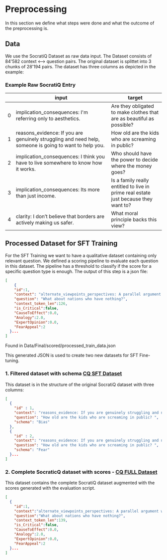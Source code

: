 # Preprocessing
In this section we define what steps were done and what the outcome of the preprocessing is.

## Data
We use the SocratiQ Dataset as raw data input. The Dataset consists of 84'582 context <--> question pairs. 
The original dataset is splittet into 3 chunks of 28'194 pairs. The dataset has three columns as depicted in the example:

### Example Raw SocratiQ Entry
|   | **input**                                                                                              | **target**                                                               |
|---|--------------------------------------------------------------------------------------------------------|-----------------------------------------------------------------------------------|
| 0 | implication_consequences: I'm referring only to aesthetics.                                            | Are they obligated to make clothes that are as beautiful as possible?             |
| 1 | reasons_evidence: If you are genuinely struggling and need help, someone is going to want to help you. | How old are the kids who are screaming in public?                                 |
| 2 | implication_consequences: I think you have to live somewhere to know how it works.                     | Who should have the power to decide where the money goes?                         |
| 3 | implication_consequences: Its more than just income.                                                   | Is a family really entitled to live in prime real estate just because they want to? |
| 4 | clarity: I don’t believe that borders are actively making us safer.                                    | What moral principle backs this view?                                             

## Processed Dataset for SFT Training
For the SFT Training we want to have a qualitative dataset containing only relevant question. 
We defined a scoring pipeline to evaluate each question in this dataset. 
The pipeline has a threshold to classify if the score for a specific question type is enough. 
The output of this step is a json file:

````json
[
    {
    "id":1,
    "context": "alternate_viewpoints_perspectives: A parallel argument would state that England is worse off because.",
    "question": "What about nations who have nothing?",
    "context_token_len":126,
    "is_Critical":false,
    "CauseToEffect":0.0,
    "Analogy":2.0,
    "ExpertOpinion":0.0,
    "FearAppeal":2
  }...
]

````
Found in Data/Final/scored/processed_train_data.json

This generated JSON is used to create two new datasets for SFT Fine-tuning. 
### 1. Filtered dataset with schema [CQ SFT Dataset](Data/Processed/CQ%20SFT%20Dataset.json)
This dataset is in the structure of the original SocratiQ dataset with three columns:
```json
[
  {
    "id" : 1,
    "context": "reasons_evidence: If you are genuinely struggling and need help, someone is going to want to help you.",
    "question": "How old are the kids who are screaming in public? ",
    "schema": "Bias"
  },
  {
    "id" : 2,
    "context": "reasons_evidence: If you are genuinely struggling and need help, someone is going to want to help you.",
    "question": "How old are the kids who are screaming in public? ",
    "schema": "Fear"
  }...
]
```


### 2. Complete SocraticQ dataset with scores - [CQ FULL Dataset](Data/Processed/CQ%20FULL%20Dataset.json)
This dataset contains the complete SocratiQ dataset augmented with the scores generated with the evaluation script.
```json
[
  {
    "id":1,
    "context":"alternate_viewpoints_perspectives: A parallel argument would state that England is worse off because America passed them as the dominant economic power in the world. Is the argument remotely true? Not at all - England has become far wealthier from trade with America. I'm typing this reply on a Samsung phone, made in Korea, which was an undeveloped country in the not too distant past. Who knows, maybe Vietnam has some kids now who will figure out a better smartphone. I'd love it if they became wealthy enough to actually make one. Your argument is essentially mercantilist, by thinking that trade is zero-sum, but actually trade improves income for all nations.",
    "question":"What about nations who have nothing?",
    "context_token_len":139,
    "is_Critical":false,
    "CauseToEffect":0.0,
    "Analogy":2.0,
    "ExpertOpinion":0.0,
    "FearAppeal":2
  }...
]
```

